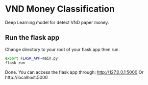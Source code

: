 # VND Money Classification
Deep Learning model for detect VND paper money.

## Run the flask app

Change directory to your root of your flask app then run.
```bash
export FLASK_APP=main.py
flask run
```

Done. You can access the flask app through: http://127.0.0.1:5000
Or
http://localhost:5000
